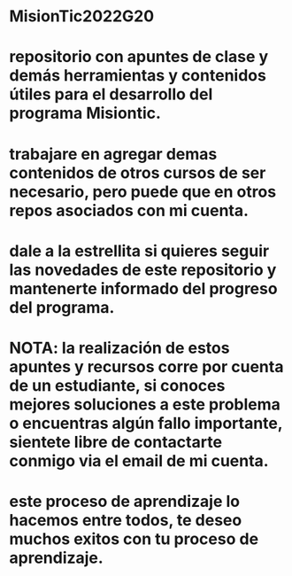 # MisionTic2022G20
#   repositorio con apuntes de clase y demás herramientas y contenidos útiles para el desarrollo del programa Misiontic.
#   trabajare en agregar demas contenidos de otros cursos de ser necesario, pero puede que en otros repos asociados con mi cuenta.
#   dale a la estrellita si quieres seguir las novedades de este repositorio y mantenerte informado del progreso del programa.
#   NOTA: la realización de estos apuntes y recursos corre por cuenta de un estudiante, si conoces mejores soluciones a este problema o encuentras algún     fallo importante, sientete libre de contactarte conmigo via el email de mi cuenta.
#   este proceso de aprendizaje lo hacemos entre todos, te deseo muchos exitos con tu proceso de aprendizaje.
